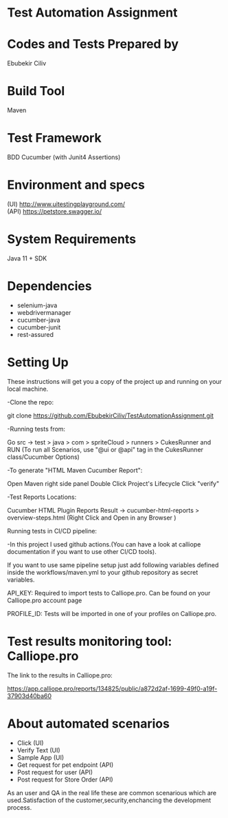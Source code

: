 # Test Automation Assignment

# Codes and Tests Prepared by
Ebubekir Ciliv

# Build Tool
Maven

# Test Framework
BDD Cucumber (with Junit4 Assertions)

# Environment and specs
(UI)  http://www.uitestingplayground.com/  
(API) https://petstore.swagger.io/  

# System Requirements
Java 11 + SDK

# Dependencies
- selenium-java
- webdrivermanager
- cucumber-java
- cucumber-junit
- rest-assured

# Setting Up
These instructions will get you a copy of the project up and running on your local machine.

-Clone the repo:

git clone  https://github.com/EbubekirCiliv/TestAutomationAssignment.git

-Running tests from: 

Go src -> test > java > com > spriteCloud > runners > CukesRunner and RUN
(To run all Scenarios, use "@ui or @api" tag in the CukesRunner class/Cucumber Options)
  
-To generate "HTML Maven Cucumber Report":

Open Maven right side panel Double Click Project's Lifecycle Click "verify"

-Test Reports Locations:

Cucumber HTML Plugin Reports Result -> cucumber-html-reports > overview-steps.html (Right Click and Open in any Browser )


Running tests in CI/CD pipeline:

-In this project I used github actions.(You can have a look at calliope documentation if you want to use other CI/CD tools).

If you want to use same pipeline setup just add following variables defined inside the workflows/maven.yml to your github repository as secret variables.

API_KEY: Required to import tests to Calliope.pro. Can be found on your Calliope.pro account page

PROFILE_ID: Tests will be imported in one of your profiles on Calliope.pro. 

# Test results monitoring tool: Calliope.pro

The link to the results in Calliope.pro:
  
https://app.calliope.pro/reports/134825/public/a872d2af-1699-49f0-a19f-37903d40ba60

# About automated scenarios
- Click       (UI)
- Verify Text (UI)
- Sample App  (UI)
- Get request for pet endpoint (API)
- Post request for user        (API)
- Post request for Store Order (API)
 
As an user and QA in the real life these are common scenarious which are used.Satisfaction of the customer,security,enchancing the development process.
